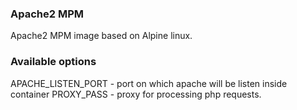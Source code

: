 ### Apache2 MPM
Apache2 MPM image based on Alpine linux.

### Available options

APACHE_LISTEN_PORT - port on which apache will be listen inside container
PROXY_PASS - proxy for processing php requests.
